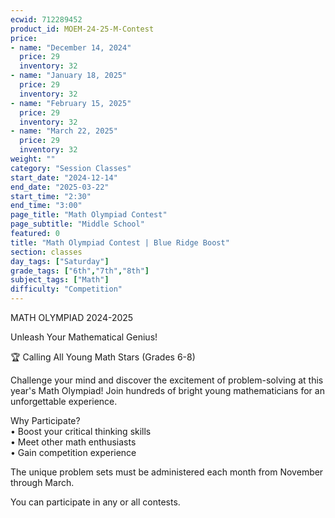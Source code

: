 ```yaml
---
ecwid: 712289452
product_id: MOEM-24-25-M-Contest
price:
- name: "December 14, 2024"
  price: 29
  inventory: 32
- name: "January 18, 2025"
  price: 29
  inventory: 32
- name: "February 15, 2025"
  price: 29
  inventory: 32
- name: "March 22, 2025"
  price: 29
  inventory: 32
weight: ""
category: "Session Classes"
start_date: "2024-12-14"
end_date: "2025-03-22"
start_time: "2:30"
end_time: "3:00"
page_title: "Math Olympiad Contest"
page_subtitle: "Middle School"
featured: 0
title: "Math Olympiad Contest | Blue Ridge Boost"
section: classes
day_tags: ["Saturday"]
grade_tags: ["6th","7th","8th"]
subject_tags: ["Math"]
difficulty: "Competition"
---
```

<p>MATH OLYMPIAD 2024-2025</p><p> Unleash Your Mathematical Genius!</p><p>🏆 Calling All Young Math Stars (Grades 6-8)</p><p>Challenge your mind and discover the excitement of problem-solving at this year's Math Olympiad! Join hundreds of bright young mathematicians for an unforgettable experience.</p><p>Why Participate?<br> • Boost your critical thinking skills<br> • Meet other math enthusiasts<br> • Gain competition experience</p><p>The unique problem sets must be administered each month from November through March.</p><p>You can participate in any or all contests.<br><br></p>
